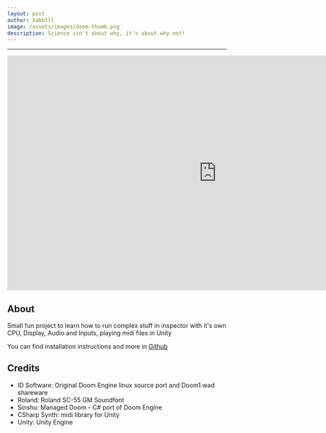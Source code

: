 ```yaml
---
layout: post
author: Xabblll
image: /assets/images/doom-thumb.png
description: Science isn't about why, it's about why not!
---
```



****


<iframe width="960" height="540" src="https://www.youtube.com/embed/4d27NQ1zeZw?si=34yW-Qzm3yoDLADU" title="YouTube video player" frameborder="0" allow="accelerometer; autoplay; clipboard-write; encrypted-media; gyroscope; picture-in-picture; web-share" allowfullscreen></iframe>


## About
Small fun project to learn how to run complex stuff in inspector with it's own CPU, Display, Audio and Inputs, playing midi files in Unity

You can find installation instructions and more in [Github](https://github.com/xabblll/DoomInUnityInspector "Github")



## Credits
- ID Software: Original Doom Engine linux source port and Doom1.wad shareware
- Roland: Roland SC-55 GM Soundfont
- Sinshu: Managed Doom - C# port of Doom Engine
- CSharp Synth: midi library for Unity
- Unity: Unity Engine
